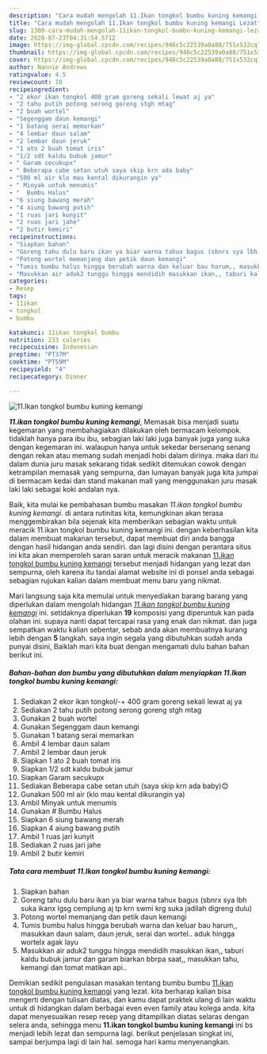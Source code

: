 ```yaml
---
description: "Cara mudah mengolah 11.Ikan tongkol bumbu kuning kemangi Lezat"
title: "Cara mudah mengolah 11.Ikan tongkol bumbu kuning kemangi Lezat"
slug: 1300-cara-mudah-mengolah-11ikan-tongkol-bumbu-kuning-kemangi-lezat
date: 2020-07-23T04:31:54.571Z
image: https://img-global.cpcdn.com/recipes/946c5c22539a0a88/751x532cq70/11ikan-tongkol-bumbu-kuning-kemangi-foto-resep-utama.jpg
thumbnail: https://img-global.cpcdn.com/recipes/946c5c22539a0a88/751x532cq70/11ikan-tongkol-bumbu-kuning-kemangi-foto-resep-utama.jpg
cover: https://img-global.cpcdn.com/recipes/946c5c22539a0a88/751x532cq70/11ikan-tongkol-bumbu-kuning-kemangi-foto-resep-utama.jpg
author: Nannie Andrews
ratingvalue: 4.5
reviewcount: 10
recipeingredient:
- "2 ekor ikan tongkol 400 gram goreng sekali lewat aj ya"
- "2 tahu putih potong serong goreng stgh mtag"
- "2 buah wortel"
- "Segenggam daun kemangi"
- "1 batang serai memarkan"
- "4 lembar daun salam"
- "2 lembar daun jeruk"
- "1 ato 2 buah tomat iris"
- "1/2 sdt kaldu bubuk jamur"
- " Garam secukupx"
- " Beberapa cabe setan utuh saya skip krn ada baby"
- "500 ml air klo mau kental dikurangin ya"
- " Minyak untuk menumis"
- "  Bumbu Halus"
- "6 siung bawang merah"
- "4 aiung bawang putih"
- "1 ruas jari kunyit"
- "2 ruas jari jahe"
- "2 butir kemiri"
recipeinstructions:
- "Siapkan bahan"
- "Goreng tahu dulu baru ikan ya biar warna tahux bagus (sbnrx sya lbh suka ikanx lgsg cemplung aj tp krn swmi krg suka jadilah digreng dulu)"
- "Potong wortel memanjang dan petik daun kemangi"
- "Tumis bumbu halus hingga berubah warna dan keluar bau harum,, masukkan daun salam, daun jeruk, serai dan wortel.. aduk hingga wortelx agak layu"
- "Masukkan air aduk2 tunggu hingga mendidih masukkan ikan,, taburi kaldu bubuk jamur dan garam biarkan bbrpa saat,, masukkan tahu, kemangi dan tomat matikan api.."
categories:
- Resep
tags:
- 11ikan
- tongkol
- bumbu

katakunci: 11ikan tongkol bumbu 
nutrition: 233 calories
recipecuisine: Indonesian
preptime: "PT37M"
cooktime: "PT59M"
recipeyield: "4"
recipecategory: Dinner

---
```



![11.Ikan tongkol bumbu kuning kemangi](https://img-global.cpcdn.com/recipes/946c5c22539a0a88/751x532cq70/11ikan-tongkol-bumbu-kuning-kemangi-foto-resep-utama.jpg)

<b><i>11.ikan tongkol bumbu kuning kemangi</i></b>, Memasak bisa menjadi suatu kegemaran yang membahagiakan dilakukan oleh bermacam kelompok. tidaklah hanya para ibu ibu, sebagian laki laki juga banyak juga yang suka dengan kegemaran ini. walaupun hanya untuk sekedar bersenang senang dengan rekan atau memang sudah menjadi hobi dalam dirinya. maka dari itu dalam dunia juru masak sekarang tidak sedikit ditemukan cowok dengan ketrampilan memasak yang sempurna, dan lumayan banyak juga kita jumpai di bermacam kedai dan stand makanan mall yang menggunakan juru masak laki laki sebagai koki andalan nya.

Baik, kita mulai ke pembahasan bumbu masakan <i>11.ikan tongkol bumbu kuning kemangi</i>. di antara rutinitas kita, kemungkinan akan terasa menggembirakan bila sejenak kita memberikan sebagian waktu untuk meracik 11.ikan tongkol bumbu kuning kemangi ini. dengan keberhasilan kita dalam membuat makanan tersebut, dapat membuat diri anda bangga dengan hasil hidangan anda sendiri. dan lagi disini dengan perantara situs ini kita akan memperoleh saran saran untuk meracik makanan <u>11.ikan tongkol bumbu kuning kemangi</u> tersebut menjadi hidangan yang lezat dan sempurna, oleh karena itu tandai alamat website ini di ponsel anda sebagai sebagian rujukan kalian dalam membuat menu baru yang nikmat.




Mari langsung saja kita memulai untuk menyediakan barang barang yang diperlukan dalam mengolah hidangan <u><i>11.ikan tongkol bumbu kuning kemangi</i></u> ini. setidaknya diperlukan <b>19</b> komposisi yang diperuntuk kan pada olahan ini. supaya nanti dapat tercapai rasa yang enak dan nikmat. dan juga sempatkan waktu kalian sebentar, sebab anda akan membuatnya kurang lebih dengan <b>5</b> langkah. saya ingin segala yang dibutuhkan sudah anda punyai disini, Baiklah mari kita buat dengan mengamati dulu bahan bahan berikut ini.

<!--inarticleads1-->

##### Bahan-bahan dan bumbu yang dibutuhkan dalam menyiapkan 11.Ikan tongkol bumbu kuning kemangi:

1. Sediakan 2 ekor ikan tongkol/-+ 400 gram goreng sekali lewat aj ya
1. Sediakan 2 tahu putih potong serong goreng stgh mtag
1. Gunakan 2 buah wortel
1. Gunakan Segenggam daun kemangi
1. Gunakan 1 batang serai memarkan
1. Ambil 4 lembar daun salam
1. Ambil 2 lembar daun jeruk
1. Siapkan 1 ato 2 buah tomat iris
1. Siapkan 1/2 sdt kaldu bubuk jamur
1. Siapkan  Garam secukupx
1. Sediakan  Beberapa cabe setan utuh (saya skip krn ada baby)😊
1. Gunakan 500 ml air (klo mau kental dikurangin ya)
1. Ambil  Minyak untuk menumis
1. Gunakan  # Bumbu Halus
1. Siapkan 6 siung bawang merah
1. Siapkan 4 aiung bawang putih
1. Ambil 1 ruas jari kunyit
1. Sediakan 2 ruas jari jahe
1. Ambil 2 butir kemiri




<!--inarticleads2-->

##### Tata cara membuat 11.Ikan tongkol bumbu kuning kemangi:

1. Siapkan bahan
1. Goreng tahu dulu baru ikan ya biar warna tahux bagus (sbnrx sya lbh suka ikanx lgsg cemplung aj tp krn swmi krg suka jadilah digreng dulu)
1. Potong wortel memanjang dan petik daun kemangi
1. Tumis bumbu halus hingga berubah warna dan keluar bau harum,, masukkan daun salam, daun jeruk, serai dan wortel.. aduk hingga wortelx agak layu
1. Masukkan air aduk2 tunggu hingga mendidih masukkan ikan,, taburi kaldu bubuk jamur dan garam biarkan bbrpa saat,, masukkan tahu, kemangi dan tomat matikan api..




Demikian sedikit pengulasan masakan tentang bumbu bumbu <u>11.ikan tongkol bumbu kuning kemangi</u> yang lezat. kita berharap kalian bisa mengerti dengan tulisan diatas, dan kamu dapat praktek ulang di lain waktu untuk di hidangkan dalam berbagai even even family atau kolega anda. kita dapat menyesuaikan resep resep yang ditampilkan diatas selaras dengan selera anda, sehingga menu <b>11.ikan tongkol bumbu kuning kemangi</b> ini bs menjadi lebih lezat dan sempurna lagi. berikut penjelasan singkat ini, sampai berjumpa lagi di lain hal. semoga hari kamu menyenangkan.
